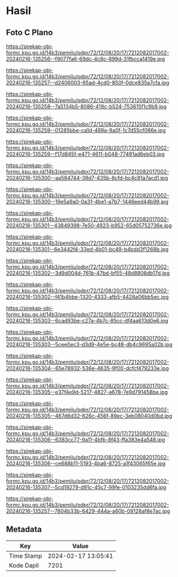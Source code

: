 # Hasil

## Foto C Plano

https://sirekap-obj-formc.kpu.go.id/14b3/pemilu/pdpr/72/12/08/20/17/7212082017002-20240216-135256--f9077fa6-69dc-4c8c-899d-31fbcca1419e.jpg

https://sirekap-obj-formc.kpu.go.id/14b3/pemilu/pdpr/72/12/08/20/17/7212082017002-20240216-135257--d2406003-65ad-4cd0-850f-0dce835a7cfa.jpg

https://sirekap-obj-formc.kpu.go.id/14b3/pemilu/pdpr/72/12/08/20/17/7212082017002-20240216-135258--7a5134b5-8086-419c-b524-753615f1c9b9.jpg

https://sirekap-obj-formc.kpu.go.id/14b3/pemilu/pdpr/72/12/08/20/17/7212082017002-20240216-135259--01285bbe-ca1d-469a-9a0f-1c7d55cf086e.jpg

https://sirekap-obj-formc.kpu.go.id/14b3/pemilu/pdpr/72/12/08/20/17/7212082017002-20240216-135259--f17d845f-e471-4611-b048-77491ad6eb03.jpg

https://sirekap-obj-formc.kpu.go.id/14b3/pemilu/pdpr/72/12/08/20/17/7212082017002-20240216-135300--aa584744-39d7-435b-8cfd-bc4c81a7acd1.jpg

https://sirekap-obj-formc.kpu.go.id/14b3/pemilu/pdpr/72/12/08/20/17/7212082017002-20240216-135300--19e5a9a0-0a31-4be1-a7b7-1446eed44b99.jpg

https://sirekap-obj-formc.kpu.go.id/14b3/pemilu/pdpr/72/12/08/20/17/7212082017002-20240216-135301--43849398-7e50-4923-b952-65d05752736e.jpg

https://sirekap-obj-formc.kpu.go.id/14b3/pemilu/pdpr/72/12/08/20/17/7212082017002-20240216-135301--6e3442f4-33ed-4b01-bc49-b4bdd3f1268b.jpg

https://sirekap-obj-formc.kpu.go.id/14b3/pemilu/pdpr/72/12/08/20/17/7212082017002-20240216-135302--3d9d004d-761b-47bd-bf55-48d8808db17d.jpg

https://sirekap-obj-formc.kpu.go.id/14b3/pemilu/pdpr/72/12/08/20/17/7212082017002-20240216-135302--f41b4bbe-1320-4333-afb5-4428a06bb5ec.jpg

https://sirekap-obj-formc.kpu.go.id/14b3/pemilu/pdpr/72/12/08/20/17/7212082017002-20240216-135303--6cad93be-c27a-4b7c-85cc-df4aa613d0e6.jpg

https://sirekap-obj-formc.kpu.go.id/14b3/pemilu/pdpr/72/12/08/20/17/7212082017002-20240216-135303--5cee0ec3-d3d9-4e5e-bc48-db4c9695a02b.jpg

https://sirekap-obj-formc.kpu.go.id/14b3/pemilu/pdpr/72/12/08/20/17/7212082017002-20240216-135304--65e78932-536e-4635-9f00-dcfcf479233e.jpg

https://sirekap-obj-formc.kpu.go.id/14b3/pemilu/pdpr/72/12/08/20/17/7212082017002-20240216-135305--e37f4e9d-5217-4827-a678-7e9d791458be.jpg

https://sirekap-obj-formc.kpu.go.id/14b3/pemilu/pdpr/72/12/08/20/17/7212082017002-20240216-135305--467d6d32-626c-456f-89ec-3eb08040d0bd.jpg

https://sirekap-obj-formc.kpu.go.id/14b3/pemilu/pdpr/72/12/08/20/17/7212082017002-20240216-135306--6383cc77-9a11-4bfb-8f43-ffa383e4a548.jpg

https://sirekap-obj-formc.kpu.go.id/14b3/pemilu/pdpr/72/12/08/20/17/7212082017002-20240216-135306--ce688b11-5193-4ba6-8725-a1f43065f65e.jpg

https://sirekap-obj-formc.kpu.go.id/14b3/pemilu/pdpr/72/12/08/20/17/7212082017002-20240216-135307--5cd19279-d91c-45c7-99fe-0103235dd6fa.jpg

https://sirekap-obj-formc.kpu.go.id/14b3/pemilu/pdpr/72/12/08/20/17/7212082017002-20240216-135257--7804b33b-6429-444a-a60b-09128af8e7ac.jpg


## Metadata

| Key        | Value               |
| ---------- | ------------------- |
| Time Stamp | 2024-02-17 13:05:41 |
| Kode Dapil | 7201                |



